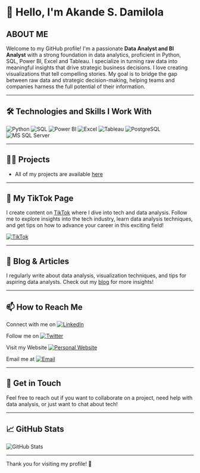 # 👋 Hello, I'm Akande S. Damilola

## ABOUT ME
Welcome to my GitHub profile! I'm a passionate **Data Analyst and BI Analyst** with a strong foundation in data analytics, proficient in Python, SQL, Power BI, Excel and Tableau. I specialize in turning raw data into meaningful insights that drive strategic business decisions. I love creating visualizations that tell compelling stories. My goal is to bridge the gap between raw data and strategic decision-making, helping teams and companies harness the full potential of their information.

---

## 🛠️ Technologies and Skills I Work With

![Python](https://img.shields.io/badge/-Python-3776AB?style=flat-square&logo=python&logoColor=white) 
![SQL](https://img.shields.io/badge/-SQL-4479A1?style=flat-square&logo=MySQL&logoColor=white) 
![Power BI](https://img.shields.io/badge/-Power%20BI-F2C811?style=flat-square&logo=Power-BI&logoColor=white)
![Excel](https://img.shields.io/badge/-Excel-217346?style=flat-square&logo=Microsoft-Excel&logoColor=white)
![Tableau](https://img.shields.io/badge/-Tableau-E97627?style=flat-square&logo=Tableau&logoColor=white)
![PostgreSQL](https://img.shields.io/badge/-PostgreSQL-336791?style=flat-square&logo=PostgreSQL&logoColor=white)
![MS SQL Server](https://img.shields.io/badge/-MS%20SQL%20Server-CC2927?style=flat-square&logo=Microsoft-SQL-Server&logoColor=white)

---

## 👨‍💻 Projects

- All of my projects are available [here](https://akandesekinat2004.wixsite.com/akande)

---

## 🎥 My TikTok Page

I create content on [TikTok](https://www.tiktok.com/@akandeoluwadamilola) where I dive into tech and data analysis. Follow me to explore insights into the tech industry, learn data analysis techniques, and get tips on how to advance your career in this exciting field!

[![TikTok](https://img.shields.io/badge/-TikTok-000000?style=flat&logo=tiktok&logoColor=white)](https://www.tiktok.com/@akandeoluwadamilola)

---

## 📝 Blog & Articles

I regularly write about data analysis, visualization techniques, and tips for aspiring data analysts. Check out my [blog](https://medium.com/@akandesekinat) for more insights!

---

## 📫 How to Reach Me

Connect with me on [![LinkedIn](https://img.shields.io/badge/-LinkedIn-0A66C2?style=flat&logo=linkedin&logoColor=white)](https://www.linkedin.com/in/akande-sekinat)

Follow me on [![Twitter](https://img.shields.io/badge/-Twitter-1DA1F2?style=flat&logo=twitter&logoColor=white)](https://x.com/Haryanfe__)

Visit my Website [![Personal Website](https://img.shields.io/badge/-Website-FF7139?style=flat&logo=firefox&logoColor=white)](https://akandesekinat2004.wixsite.com/akande)

Email me at [![Email](https://img.shields.io/badge/-Email-D14836?style=flat&logo=gmail&logoColor=white)](mailto:akandesekinat2004@gmail.com)

---

## 💬 Get in Touch

Feel free to reach out if you want to collaborate on a project, need help with data analysis, or just want to chat about tech!

---

## 📈 GitHub Stats

![GitHub Stats](https://github-readme-stats.vercel.app/api?username=damidata&show_icons=true&theme=radical)

---

Thank you for visiting my profile! 🌟
